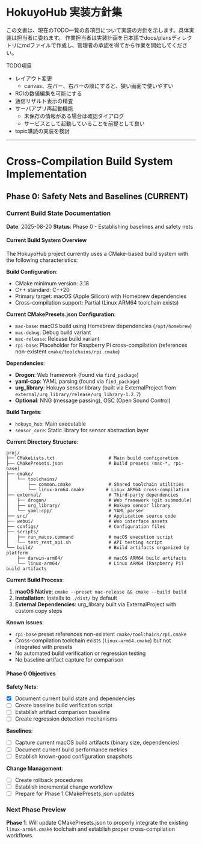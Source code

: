 # HokuyoHub 実装方針集

この文書は、現在のTODO一覧の各項目について実装の方針を示します。具体実装は担当者に委ねます。
作業担当者は実装計画を日本語でdocs/plansディレクトリにmdファイルで作成し、管理者の承認を得てから作業を開始してください。

TODO項目
- レイアウト変更
  - canvas、左バー、右バーの順にすると、狭い画面で使いやすい
- ROIの数値編集を可能にする
- 通信リザルト表示の精査
- サーバアプリ再起動機能
  - 未保存の情報がある場合は確認ダイアログ
  - サービスとして起動していることを前提として良い
- topic購読の実装を検討

---

# Cross-Compilation Build System Implementation

## Phase 0: Safety Nets and Baselines (CURRENT)

### Current Build State Documentation

**Date**: 2025-08-20
**Status**: Phase 0 - Establishing baselines and safety nets

#### Current Build System Overview

The HokuyoHub project currently uses a CMake-based build system with the following characteristics:

**Build Configuration**:
- CMake minimum version: 3.18
- C++ standard: C++20
- Primary target: macOS (Apple Silicon) with Homebrew dependencies
- Cross-compilation support: Partial (Linux ARM64 toolchain exists)

**Current CMakePresets.json Configuration**:
- `mac-base`: macOS build using Homebrew dependencies (`/opt/homebrew`)
- `mac-debug`: Debug build variant
- `mac-release`: Release build variant
- `rpi-base`: Placeholder for Raspberry Pi cross-compilation (references non-existent `cmake/toolchains/rpi.cmake`)

**Dependencies**:
- **Drogon**: Web framework (found via `find_package`)
- **yaml-cpp**: YAML parsing (found via `find_package`)
- **urg_library**: Hokuyo sensor library (built via ExternalProject from `external/urg_library/release/urg_library-1.2.7`)
- **Optional**: NNG (message passing), OSC (Open Sound Control)

**Build Targets**:
- `hokuyo_hub`: Main executable
- `sensor_core`: Static library for sensor abstraction layer

**Current Directory Structure**:
```
proj/
├── CMakeLists.txt                    # Main build configuration
├── CMakePresets.json                 # Build presets (mac-*, rpi-base)
├── cmake/
│   └── toolchains/
│       ├── common.cmake              # Shared toolchain utilities
│       └── linux-arm64.cmake        # Linux ARM64 cross-compilation
├── external/                         # Third-party dependencies
│   ├── drogon/                       # Web framework (git submodule)
│   ├── urg_library/                  # Hokuyo sensor library
│   └── yaml-cpp/                     # YAML parser
├── src/                              # Application source code
├── webui/                            # Web interface assets
├── configs/                          # Configuration files
├── scripts/
│   ├── run_macos.command             # macOS execution script
│   └── test_rest_api.sh              # API testing script
└── build/                            # Build artifacts organized by platform
    ├── darwin-arm64/                 # macOS ARM64 build artifacts
    └── linux-arm64/                  # Linux ARM64 (Raspberry Pi) build artifacts
```

**Current Build Process**:
1. **macOS Native**: `cmake --preset mac-release && cmake --build build`
2. **Installation**: Installs to `./dist/` by default
3. **External Dependencies**: urg_library built via ExternalProject with custom copy steps

**Known Issues**:
- `rpi-base` preset references non-existent `cmake/toolchains/rpi.cmake`
- Cross-compilation toolchain exists (`linux-arm64.cmake`) but not integrated with presets
- No automated build verification or regression testing
- No baseline artifact capture for comparison

#### Phase 0 Objectives

**Safety Nets**:
- [x] Document current build state and dependencies
- [ ] Create baseline build verification script
- [ ] Establish artifact comparison baseline
- [ ] Create regression detection mechanisms

**Baselines**:
- [ ] Capture current macOS build artifacts (binary size, dependencies)
- [ ] Document current build performance metrics
- [ ] Establish known-good configuration snapshots

**Change Management**:
- [ ] Create rollback procedures
- [ ] Establish incremental change workflow
- [ ] Prepare for Phase 1 CMakePresets.json updates

### Next Phase Preview

**Phase 1**: Will update CMakePresets.json to properly integrate the existing `linux-arm64.cmake` toolchain and establish proper cross-compilation workflows.

